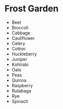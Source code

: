 # Frost Garden

- Beet
- Broccoli
- Cabbage
- Cauliflower
- Celery
- Cotton
- Huckleberry
- Juniper
- Kohlrabi
- Oats
- Peas
- Quinoa
- Raspberry
- Rutabaga
- Rye
- Spinach
